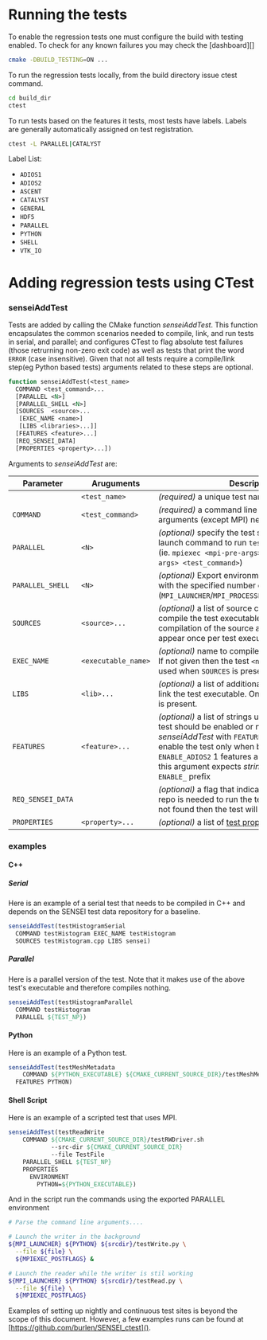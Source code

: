 # Running the tests

To enable the regression tests one must configure the build with testing enabled. To check for any known failures you may check the [dashboard][]

```bash
cmake -DBUILD_TESTING=ON ...
```

To run the regression tests locally, from the build directory issue ctest command.

```bash
cd build_dir
ctest
```

To run tests based on the features it tests, most tests have labels. Labels are generally automatically assigned on test registration.

```bash
ctest -L PARALLEL|CATALYST
```

Label List:
 - `ADIOS1`
 - `ADIOS2`
 - `ASCENT`
 - `CATALYST`
 - `GENERAL`
 - `HDF5`
 - `PARALLEL`
 - `PYTHON`
 - `SHELL`
 - `VTK_IO`

# Adding regression tests using CTest

### senseiAddTest

Tests are added by calling the CMake function *senseiAddTest*. This function
encapsulates the common scenarios needed to compile, link, and run tests in
serial, and parallel; and configures CTest to flag absolute test failures
(those retrurning non-zero exit code) as well as tests that print the word
`ERROR` (case insensitive). Given that not all tests require a compile/link
step(eg Python based tests) arguments related to these steps are optional.

```CMake
function senseiAddTest(<test_name>
  COMMAND <test_command>...
  [PARALLEL <N>]
  [PARALLEL_SHELL <N>]
  [SOURCES  <source>...
   [EXEC_NAME <name>]
   [LIBS <libraries>...]]
  [FEATURES <feature>...]
  [REQ_SENSEI_DATA]
  [PROPERTIES <property>...])
```

Arguments to *senseiAddTest* are:

| Parameter          | Aruguments          | Description                                                                               |
| ------------------ | ------------------- | ----------------------------------------------------------------------------------------- |
|                    |    `<test_name>`    | *(required)* a unique test name                                                           |
| `COMMAND`          |  `<test_command>`   | *(required)* a command line including all arguments (except MPI) needed to run the test                |
| `PARALLEL`         |       `<N>`         | *(optional)* specify the test should use an MPI launch command to run `test_command` <br/> (ie. `mpiexec <mpi-pre-args> -np <N> <mpi-post-args> <test_command>`)|
| `PARALLEL_SHELL`   |       `<N>`         | *(optional)* Export environment variables for MPI with the specified number of processes (`MPI_LAUNCHER`/`MPI_PROCESSES`/`MPI_PROCESSES_HALF`) |
| `SOURCES`          |    `<source>...`    | *(optional)* a list of source code files needed to compile the test executable. This will trigger the compilation of the source and only needs to appear once per test executable. |
| `EXEC_NAME`        | `<executable_name>` | *(optional)* name to compile the test executable to. If not given then the test `<name>` is used. Only used when `SOURCES` is present.
| `LIBS`             |      `<lib>...`     | *(optional)* a list of additional libraries needed to link the test executable. Only used when `SOURCES` is present. |
| `FEATURES`         |    `<feature>...`   | *(optional)* a list of strings used to determine if the test should be enabled or not. For example calling *senseiAddTest* with `FEATURES PYTHON ADIOS2` will enable the test only when both `ENABLE_PYTHON` and `ENABLE_ADIOS2` 1 features are enabled. Note that this argument expects *strings* that have an `ENABLE_` prefix |
| `REQ_SENSEI_DATA`  |                     | *(optional)* a flag that indicates SENSEI's test data repo is needed to run the test. If the data repo is not found then the test will be disabled. |
| `PROPERTIES`       |   `<property>...`   | *(optional)* a list of [test  properties](https://cmake.org/cmake/help/v3.6/manual/cmake-properties.7.html\#test-properties) for this test. |

### examples
#### C++

##### Serial

Here is an example of a serial test that needs to be compiled in C++ and depends on the SENSEI test data repository for a baseline.

```CMake
senseiAddTest(testHistogramSerial
  COMMAND testHistogram EXEC_NAME testHistogram
  SOURCES testHistogram.cpp LIBS sensei)
```

##### Parallel

Here is a parallel version of the test. Note that it makes use of the above test's executable and therefore compiles nothing.

```CMake
senseiAddTest(testHistogramParallel
  COMMAND testHistogram
  PARALLEL ${TEST_NP})
```

#### Python

Here is an example of a Python test.

```CMake
senseiAddTest(testMeshMetadata
    COMMAND ${PYTHON_EXECUTABLE} ${CMAKE_CURRENT_SOURCE_DIR}/testMeshMetadata.py
  FEATURES PYTHON)
```

#### Shell Script

Here is an example of a scripted test that uses MPI.

```CMake
senseiAddTest(testReadWrite
    COMMAND ${CMAKE_CURRENT_SOURCE_DIR}/testRWDriver.sh
            --src-dir ${CMAKE_CURRENT_SOURCE_DIR}
            --file TestFile
    PARALLEL_SHELL ${TEST_NP}
    PROPERTIES
      ENVIRONMENT
        PYTHON=${PYTHON_EXECUTABLE})
```

And in the script run the commands using the exported PARALLEL environment

```bash
# Parse the command line arguments....

# Launch the writer in the background
${MPI_LAUNCHER} ${PYTHON} ${srcdir}/testWrite.py \
  --file ${file} \
  ${MPIEXEC_POSTFLAGS} &

# Launch the reader while the writer is stil working
${MPI_LAUNCHER} ${PYTHON} ${srcdir}/testRead.py \
  --file ${file} \
  ${MPIEXEC_POSTFLAGS}
```

Examples of setting up nightly and continuous test sites is beyond the scope of this document.
However, a few examples runs can be found at [https://github.com/burlen/SENSEI_ctest]().
